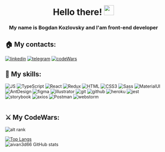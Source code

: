 <h1 align="center">Hello there! 
<img src="https://github.com/blackcater/blackcater/raw/main/images/Hi.gif" height="32"/></h1>
<h3 align="center">My name is Bogdan Kozlovsky and I'am front-end developer</h3>

## 🏠 My contacts: ###
[<img alt="linkedin" src="https://img.shields.io/badge/LinkedIn-e1501f?style=for-the-badge&logo=linkedin&logoColor=white" />](https://www.linkedin.com/in/bogdan-kozlovsky-424698229/)
[<img src="https://img.shields.io/badge/Telegram-e1501f?style=for-the-badge&logo=telegram&logoColor=white" alt='telegram'/>](https://t.me/BogdanKozlovsky)
[<img src="https://img.shields.io/badge/codeWars-e1501f?style=for-the-badge&logo=codeWars&logoColor=white" alt='codeWars'/>](https://www.codewars.com/users/bogdan-Kozlovsky)

[//]: # (- 💪 I like to write code)
## 💪 My skills:

<div align="left">
<img alt="JS" src="https://img.shields.io/badge/JavaScript-e1501f?style=for-the-badge&logo=javascript&logoColor=white">
<img alt="TypeScript" src="https://img.shields.io/badge/TypeScript-e1501f?style=for-the-badge&logo=typescript&logoColor=white">
<img alt="React" src="https://img.shields.io/badge/react-e1501f.svg?style=for-the-badge&logo=react&logoColor=white">
<img alt="Redux" src="https://img.shields.io/badge/Redux-e1501f?style=for-the-badge&logo=redux&logoColor=white">
<img src="https://img.shields.io/badge/HTML5-e1501f?style=for-the-badge&logo=html5&logoColor=white" alt="HTML">
<img alt="CSS3" src="https://img.shields.io/badge/CSS3-e1501f?style=for-the-badge&logo=css3&logoColor=white">
<img alt="Sass" src="https://img.shields.io/badge/Sass-e1501f?style=for-the-badge&logo=Sass&logoColor=white">
<img alt="MaterialUI" src="https://img.shields.io/badge/MUI-e1501f.svg?style=for-the-badge&logo=mui&logoColor=white">
<img alt="AntDesign" src="https://img.shields.io/badge/AntDesign-e1501f.svg?style=for-the-badge&logo=AntDesign&logoColor=white">

<img alt="figma" src="https://img.shields.io/badge/figma-e1501f.svg?style=for-the-badge&logo=figma&logoColor=white">
<img alt="illustrator" src="https://img.shields.io/badge/adobeillustrator-e1501f.svg?style=for-the-badge&logo=adobeillustrator&logoColor=white">
<img alt="git" src="https://img.shields.io/badge/git-e1501f.svg?style=for-the-badge&logo=git&logoColor=white">
<img alt="github" src="https://img.shields.io/badge/github-e1501f.svg?style=for-the-badge&logo=github&logoColor=white">
<img alt="heroku" src="https://img.shields.io/badge/heroku-e1501f.svg?style=for-the-badge&logo=heroku&logoColor=white">
<img alt="jest" src="https://img.shields.io/badge/jest-e1501f?style=for-the-badge&logo=jest&logoColor=white"/>
<img alt="storybook" src="https://img.shields.io/badge/-Storybook-e1501f?style=for-the-badge&logo=storybook&logoColor=white"/>
<img alt="axios" src="https://img.shields.io/badge/Axios-e1501f?style=for-the-badge&logo=axios&logoColor=white"/>
<img alt="Postman" src="https://img.shields.io/badge/Postman-e1501f?style=for-the-badge&logo=postman&logoColor=white"/>
<img alt="webstorm" src="https://img.shields.io/badge/webstorm-e1501f?style=for-the-badge&logo=webstorm&logoColor=white">
</div>
<br />

## ⚔️ My CodeWars: ##
![alt rank](https://www.codewars.com/users/bogdan-Kozlovsky/badges/large)
<br />



[![Top Langs](https://github-readme-stats.vercel.app/api/top-langs/?username=bogdan-Kozlovsky&layout=compact&theme=dracula)](https://github.com/bogdan-Kozlovsky/github-readme-stats)  
![aivan3d66 GitHub stats](https://github-readme-stats.vercel.app/api?username=bogdan-Kozlovsky&show_icons=true&theme=dracula)  
